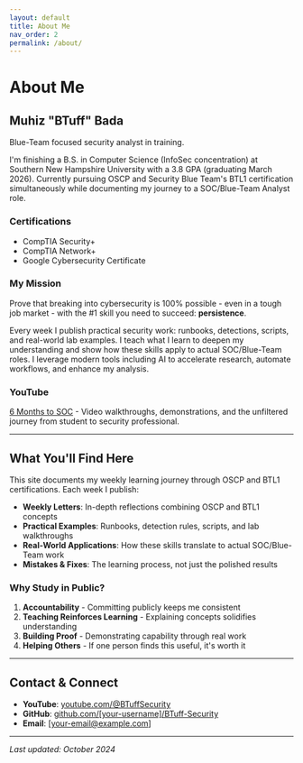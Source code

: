 ```yaml
---
layout: default
title: About Me
nav_order: 2
permalink: /about/
---
```


# About Me

## Muhiz "BTuff" Bada

Blue-Team focused security analyst in training.

I'm finishing a B.S. in Computer Science (InfoSec concentration) at Southern New Hampshire University with a 3.8 GPA (graduating March 2026). Currently pursuing OSCP and Security Blue Team's BTL1 certification simultaneously while documenting my journey to a SOC/Blue-Team Analyst role.

### Certifications

- CompTIA Security+
- CompTIA Network+
- Google Cybersecurity Certificate

### My Mission

Prove that breaking into cybersecurity is 100% possible - even in a tough job market - with the #1 skill you need to succeed: **persistence**.

Every week I publish practical security work: runbooks, detections, scripts, and real-world lab examples. I teach what I learn to deepen my understanding and show how these skills apply to actual SOC/Blue-Team roles. I leverage modern tools including AI to accelerate research, automate workflows, and enhance my analysis.

### YouTube

[6 Months to SOC](https://www.youtube.com/@BTuffSecurity) - Video walkthroughs, demonstrations, and the unfiltered journey from student to security professional.

---

## What You'll Find Here

This site documents my weekly learning journey through OSCP and BTL1 certifications. Each week I publish:

- **Weekly Letters**: In-depth reflections combining OSCP and BTL1 concepts
- **Practical Examples**: Runbooks, detection rules, scripts, and lab walkthroughs
- **Real-World Applications**: How these skills translate to actual SOC/Blue-Team work
- **Mistakes & Fixes**: The learning process, not just the polished results

### Why Study in Public?

1. **Accountability** - Committing publicly keeps me consistent
2. **Teaching Reinforces Learning** - Explaining concepts solidifies understanding
3. **Building Proof** - Demonstrating capability through real work
4. **Helping Others** - If one person finds this useful, it's worth it

---

## Contact & Connect

- **YouTube**: [youtube.com/@BTuffSecurity](https://www.youtube.com/@BTuffSecurity)
- **GitHub**: [github.com/[your-username]/BTuff-Security](https://github.com/[your-username]/BTuff-Security)
- **Email**: [your-email@example.com]

---

*Last updated: October 2024*
